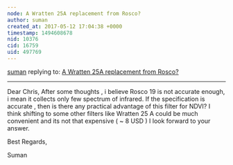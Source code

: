 ```yaml
---
node: A Wratten 25A replacement from Rosco?
author: suman
created_at: 2017-05-12 17:04:38 +0000
timestamp: 1494608678
nid: 10376
cid: 16759
uid: 497769
---
```




[suman](../profile/suman) replying to: [A Wratten 25A replacement from Rosco?](../notes/mathew/04-29-2014/a-wratten-25a-replacement-from-rosco)

----
Dear Chris,
                 After some thoughts , i believe Rosco 19 is not accurate enough, i mean it collects only few spectrum of infrared. If the specification is accurate , then is there any practical advantage of this filter for NDVI? I think shifting to some other filters like Wratten 25 A  could be much convenient and its not that expensive ( ~ 8 USD ) 
I look forward to your answer.

Best Regards, 

Suman 